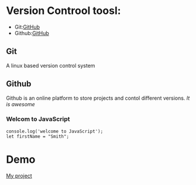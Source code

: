 # Version Controol toosl:
* Git:[GitHub](https://git-scm.com/)
* Github:[GitHub](http://github.com)
## Git
A linux based version control system
## Github
Github is an online platform to store projects and contol different versions.
*It is awesome*
### Welcom to JavaScript
```
console.log('welcome to JavaScript');
let firstName = "Smith";
```
# Demo
 [My project](https://asabeneh123.github.io/HTML5-Form/)
